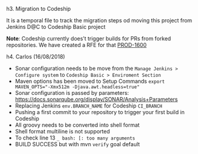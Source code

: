 h3. Migration to Codeship

It is a temporal file to track the migration steps od moving this project from Jenkins D@C to Codeship Basic project

**Note**: Codeship currently does’t trigger builds for PRs from forked repositories. We have created a RFE for that [PROD-1600](https://cloudbees.atlassian.net/browse/PROD-1600)

h4. Carlos (16/08/2018)

* Sonar configuration needs to be move from the `Manage Jenkins > Configure system` to `Codeship Basic > Enviroment Section`
* Maven options has been moved to Setup Commands `export MAVEN_OPTS="-Xmx512m -Djava.awt.headless=true"`
* Sonar configuration is passed by parameters: https://docs.sonarqube.org/display/SONAR/Analysis+Parameters
* Replacing Jenkins `env.BRANCH_NAME` for Codeship `CI_BRANCH`
* Pushing a first commit to your repository to trigger your first build in Codeship
* All groovy needs to be converted into shell format
* Shell format multiline is not supported
* To check line 13 `_ bash: [: too many arguments`
* BUILD SUCCESS but with mvn `verify` goal default